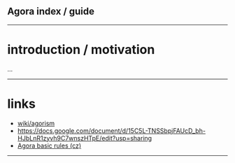 ## Agora index / guide

---

# introduction / motivation

...

----

# links

- [wiki/agorism](https://en.wikipedia.org/wiki/Agorism)
- https://docs.google.com/document/d/15C5L-TNSSbpjFAUcD_bh-HJbLnR1zyvh9C7wnszHTpE/edit?usp=sharing
- [Agora basic rules (cz)](https://github.com/agora3/agora_index/blob/main/agora_basic_rules_cz.md)

---

